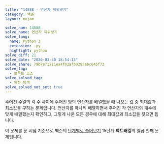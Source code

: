 ```yaml
---
title: "14888 - 연산자 끼워넣기"
category: 백준
layout: nojam

solve_num: 14888
solve_name: 연산자 끼워넣기
solve_lang:
  name: Python 3
  extension: .py
  highlight: python
solve_diff: 21
solve_date: "2020-03-30 18:54:15"
solve_share: 79b7e71211ea4f02afb0285abc045f72
solve_tag:
  - 브루트 포스
solve_solved_tag:
  - 완전 탐색
solve_solved_not_set: true
---
```


주어진 수열의 각 수 사이에 주어진 양의 연산자를 배열했을 때 나오는 값 중 최대값과 최소값을 구하는 문제입니다. 연산자를 하나씩 배열하면서 주어진 각 연산자의 개수에 맞게 배열했는지 확인하고, 그렇게 나온 모든 경우에 대해 최대값과 최소값을 찾으면 됩니다.

이 문제를 푼 시점 기준으로 백준의 [단계별로 풀어보기](http://noj.am/p/s) 15단계 **백트래킹**의 일곱 번째 문제입니다.
